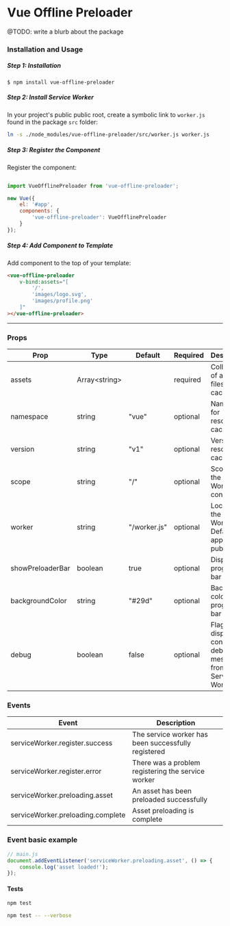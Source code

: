 # Vue Offline Preloader

@TODO: write a blurb about the package

### Installation and Usage

##### Step 1: Installation

```
$ npm install vue-offline-preloader
```

##### Step 2: Install Service Worker

In your project's public public root, create a symbolic link to `worker.js` found in the package `src` folder:

```bash
ln -s ./node_modules/vue-offline-preloader/src/worker.js worker.js
```


##### Step 3: Register the Component
Register the component:

```javascript

import VueOfflinePreloader from 'vue-offline-preloader';

new Vue({
    el: '#app',
    components: {
        'vue-offline-preloader': VueOfflinePreloader
    }
});
```

##### Step 4: Add Component to Template

Add component to the top of your template:

```html
<vue-offline-preloader 
    v-bind:assets="[
        '/',
        'images/logo.svg',
        'images/profile.png'
    ]"
></vue-offline-preloader>
```

---

### Props

| Prop             | Type                  | Default      | Required | Description  |
| ---------------- |-----------------------| -------------|----------|--------------|
| assets           | Array&lt;string&gt;   |              | required | Collection of asset files to be cached |
| namespace        | string                | "vue"        | optional | Namespace for resource cache |
| version          | string                | "v1"         | optional | Version of resource cache |
| scope            | string                | "/"          | optional | Scope of the Sevice Worker's control |
| worker           | string                | "/worker.js" | optional | Location of the Service Worker file. Defaults to app's public root |
| showPreloaderBar | boolean               | true         | optional | Display progress bar |
| backgroundColor  | string                | "#29d"       | optional | Background colour of progress bar |
| debug            | boolean               | false        | optional | Flag to display console.log debugging messages from Service Worker |

### Events

| Event                              | Description  |
| -----------------------------------|--------------|
| serviceWorker.register.success     | The service worker has been successfully registered  |
| serviceWorker.register.error       | There was a problem registering the service worker  |
| serviceWorker.preloading.asset     | An asset has been preloaded successfully  |
| serviceWorker.preloading.complete  | Asset preloading is complete  |


### Event basic example

```javascript
// main.js
document.addEventListener('serviceWorker.preloading.asset', () => {
    console.log('asset loaded!');
});
```

#### Tests

```bash
npm test
```

```bash
npm test -- --verbose
```